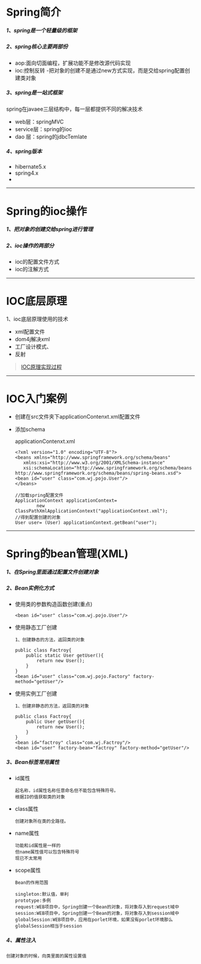 # Spring简介

##### 1、spring是一个轻量级的框架

##### 2、spring核心主要两部份
- aop:面向切面编程，扩展功能不是修改源代码实现
- ioc:控制反转 -把对象的创建不是通过new方式实现，而是交给spring配置创建类对象


##### 3、spring是一站式框架
spring在javaee三层结构中，每一层都提供不同的解决技术

- web层：springMVC
- service层：spring的ioc
- dao 层：spring的jdbcTemlate

##### 4、spring版本
- hibernate5.x
- spring4.x
- 

---
# Spring的ioc操作

##### 1、把对象的创建交给spring进行管理

##### 2、ioc操作的两部分
- ioc的配置文件方式
- ioc的注解方式


---
# IOC底层原理
1、ioc底层原理使用的技术
- xml配置文件
- dom4j解决xml
- 工厂设计模式、
- 反射

> [IOC原理实现过程](http://note.youdao.com/noteshare?id=876daedc6d1b66d4af6164f2e609766f)


---

# IOC入门案例
- 创建在src文件夹下applicationContenxt.xml配置文件
- 添加schema

    applicationContenxt.xml
    ```
    <?xml version="1.0" encoding="UTF-8"?>
    <beans xmlns="http://www.springframework.org/schema/beans"
       xmlns:xsi="http://www.w3.org/2001/XMLSchema-instance"
       xsi:schemaLocation="http://www.springframework.org/schema/beans http://www.springframework.org/schema/beans/spring-beans.xsd">
    <bean id="user" class="com.wj.pojo.User"/>
    </beans>
    ```
    
    ```
    //加载spring配置文件
    ApplicationContext applicationContext=
            new ClassPathXmlApplicationContext("applicationContext.xml");
    //得到配置创建的对象
    User user= (User) applicationContext.getBean("user");
    ```

---
# Spring的bean管理(XML)
##### 1、在Spring里面通过配置文件创建对象

##### 2、Bean实例化方式
- 使用类的参数构造函数创建(重点)
    ```
    <bean id="user" class="com.wj.pojo.User"/>
    ```
- 使用静态工厂创建
    
    ```
    1、创建静态的方法，返回类的对象
    ```
   
    ```
    public class Factroy{
        public static User getUser(){
            return new User();
        }
    }
    <bean id="user" class="com.wj.pojo.Factory" factory-method="getUser"/>
    ```

- 使用实例工厂创建
    ```
    1、创建非静态的方法，返回类的对象
    ```
    ```
    public class Factroy{
        public User getUser(){
            return new User();
        }
    }
    <bean id="factroy" class="com.wj.Factroy"/>
    <bean id="user" factory-bean="factroy" factory-method="getUser"/>
    ```
##### 3、Bean标签常用属性
- id属性
    ```
    起名称，id属性名称任意命名但不能包含特殊符号。
    根据ID的值获取类的对象
    ```
- class属性
    ```
    创建对象所在类的全路径。
    ```
- name属性
    ```
    功能和id属性是一样的
    但name属性值可以包含特殊符号
    现已不太常用
    ```
- scope属性
    ```
    Bean的作用范围
    
    singleton:默认值，单利
    prototype:多例
    request:WEB项目中，Spring创建一个Bean的对象，将对象存入到request域中
    session:WEB项目中，Spring创建一个Bean的对象，将对象存入到session域中
    globalSession:WEB项目中，应用在porlet环境，如果没有porlet环境那么globalSession相当于session
    ```
    
##### 4、属性注入

```
创建对象的时候，向类里面的属性设置值
```




